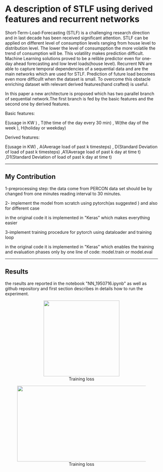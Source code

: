 # A description of STLF using derived features and recurrent networks
Short-Term-Load-Forecasting (STLF) is a challenging research direction and in last decade has been received significant attention.
 STLF can be applied on different level of consumption levels ranging from house level to distribution level. The lower the level of consumpption the more volatile the trend of consumption will be. This volatility makes prediction difficult.
Machine Learning solutions proved to be a relible predictor even for one-day ahead forecasting and low level loads(house level).
Recurrent NN are able to capture temporal dependencies of a sequential data and are the main networks which are used for STLF.
Prediction of future load becomes even more difficullt when the dataset is small.
To overcome this obstacle enriching dataset with relevant derived features(hand crafted) is useful.

In this paper a new architecture is proposed which has two parallel branch of sequential network.The first branch is fed by the basic features and the second one by derived features.

Basic features:

E(usage in KW ) , T(the time of the day every 30 min) , W(the day of the week ), H(holiday or weekday)

Derived features:

E(usage in KW) , A(Average load of past k timesteps) , D(Standard Deviation of load of past k timesteps) ,A1(Average load of past k day at time t) ,D1(Standard Deviation of load of past k day at time t)

<hr/>

## My Contribution

1-preprocessing step: the data come from PERCON data set should be by changed  from one minutes reading interval to 30 minutes. 

2- implement the model from scratch using pytorch(as suggested ) and also for different case 

in the original code it is implemented in "Keras" which makes everything easier 

3-implement training procedure for pytorch using dataloader and training loop

in the original code it is implemented in "Keras" which enables the training and evaluation phases only by one line of code: model.train or model.eval 

<hr/>

## Results 
the rseults are reported in the notebook "NN_1950716.ipynb" as well as github repository   and first section describes in details how to run the experiment.

 
 <figure>
 <center>
 <img src='https://i.postimg.cc/63Snk5K6/overal-results.png' width="250" 
      height="250"/>
 <figcaption>Training loss</figcaption>
 </center>
 </figure>
 
 <figure>
 <center>
 <img src='https://i.postimg.cc/85PyqLnh/2.png' width="600" 
      height="250"/>
 <figcaption>Training loss</figcaption></center>
 </figure>

